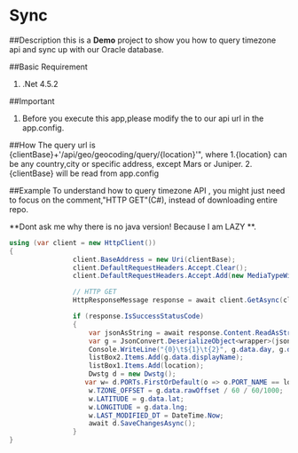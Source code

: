 # Sync

##Description
this is a **Demo** project to show you how to query timezone api and sync up with our Oracle database.

##Basic Requirement
1. .Net 4.5.2

##Important
1. Before you execute this app,please modify the **<add key="clientBase" value="http://localhost:8070"/>** to our api url in the app.config.

##How
The query url is {clientBase}+'/api/geo/geocoding/query/{location}'", where 
  1.{location} can be any country,city or specific address, except Mars or Juniper.
  2.{clientBase} will be read from app.config

##Example
To understand how to query timezone API , you might just need to focus on the comment,"HTTP GET"(C#), instead of downloading entire repo.

**Dont ask me why there is no java version! Because I am LAZY **.
```C#
using (var client = new HttpClient())
{
                client.BaseAddress = new Uri(clientBase);
                client.DefaultRequestHeaders.Accept.Clear();
                client.DefaultRequestHeaders.Accept.Add(new MediaTypeWithQualityHeaderValue("application/json"));

                // HTTP GET
                HttpResponseMessage response = await client.GetAsync(clientBase+"/api/geo/geocoding/query/" + location);

                if (response.IsSuccessStatusCode)
                {
                    var jsonAsString = await response.Content.ReadAsStringAsync();
                    var g = JsonConvert.DeserializeObject<wrapper>(jsonAsString);
                    Console.WriteLine("{0}\t${1}\t{2}", g.data.day, g.data.displayName, g.data.lat);
                    listBox2.Items.Add(g.data.displayName);
                    listBox1.Items.Add(location);
                    Dwstg d = new Dwstg();
                   var w= d.PORTs.FirstOrDefault(o => o.PORT_NAME == location);
                    w.TZONE_OFFSET = g.data.rawOffset / 60 / 60/1000;
                    w.LATITUDE = g.data.lat;
                    w.LONGITUDE = g.data.lng;
                    w.LAST_MODIFIED_DT = DateTime.Now;
                    await d.SaveChangesAsync();
                }
}
```




